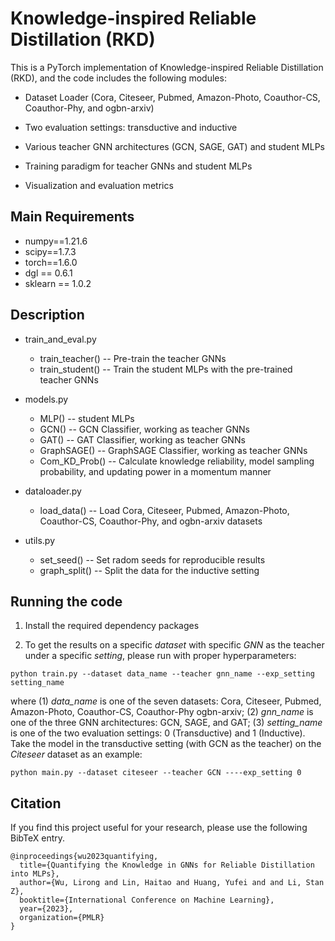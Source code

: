#  Knowledge-inspired Reliable Distillation (RKD)

This is a PyTorch implementation of Knowledge-inspired Reliable Distillation (RKD), and the code includes the following modules:

* Dataset Loader (Cora, Citeseer, Pubmed, Amazon-Photo, Coauthor-CS, Coauthor-Phy, and ogbn-arxiv)

* Two evaluation settings: transductive and inductive

* Various teacher GNN architectures (GCN, SAGE, GAT) and student MLPs

* Training paradigm for teacher GNNs and student MLPs

* Visualization and evaluation metrics 

  

## Main Requirements

* numpy==1.21.6
* scipy==1.7.3
* torch==1.6.0
* dgl == 0.6.1
* sklearn == 1.0.2



## Description

* train_and_eval.py  
  * train_teacher() -- Pre-train the teacher GNNs
  * train_student() -- Train the student MLPs with the pre-trained teacher GNNs
* models.py  
  
  * MLP() -- student MLPs
  * GCN() -- GCN Classifier, working as teacher GNNs
  * GAT() -- GAT Classifier, working as teacher GNNs
  * GraphSAGE() -- GraphSAGE Classifier, working as teacher GNNs
  * Com_KD_Prob() -- Calculate knowledge reliability, model sampling probability, and updating power in a momentum manner
* dataloader.py  

  * load_data() -- Load Cora, Citeseer, Pubmed, Amazon-Photo, Coauthor-CS, Coauthor-Phy, and ogbn-arxiv datasets
* utils.py  
  * set_seed() -- Set radom seeds for reproducible results
  * graph_split() -- Split the data for the inductive setting




## Running the code

1. Install the required dependency packages

3. To get the results on a specific *dataset* with specific *GNN* as the teacher under a specific *setting*, please run with proper hyperparameters:

  ```
python train.py --dataset data_name --teacher gnn_name --exp_setting setting_name
  ```

where (1) *data_name* is one of the seven datasets: Cora, Citeseer, Pubmed, Amazon-Photo, Coauthor-CS, Coauthor-Phy  ogbn-arxiv; (2) *gnn_name* is one of the three GNN architectures: GCN, SAGE, and GAT; (3) *setting_name* is one of the two evaluation settings: 0 (Transductive) and 1 (Inductive). Take the model in the transductive setting  (with GCN as the teacher) on the *Citeseer* dataset as an example: 

```
python main.py --dataset citeseer --teacher GCN ----exp_setting 0
```



## Citation

If you find this project useful for your research, please use the following BibTeX entry.

```
@inproceedings{wu2023quantifying,
  title={Quantifying the Knowledge in GNNs for Reliable Distillation into MLPs},
  author={Wu, Lirong and Lin, Haitao and Huang, Yufei and and Li, Stan Z},
  booktitle={International Conference on Machine Learning},
  year={2023},
  organization={PMLR}
}
```